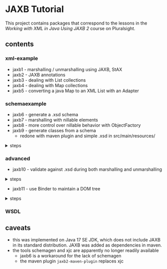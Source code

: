 # JAXB Tutorial
This project contains packages that correspond to the lessons in the *Working with XML in Java Using JAXB 2* course on Pluralsight.

## contents
### xml-example
* jaxb1 - marshalling / unmarshalling using JAXB, StAX
* jaxb2 - JAXB annotations
* jaxb3 - dealing with List collections
* jaxb4 - dealing with Map collections
* jaxb5 - converting a java Map to an XML List with an Adapter

### schemaexample
* jaxb6 - generate a .xsd schema
* jaxb7 - marshalling with nillable elements
* jaxb8 - more control over nillable behavior with ObjectFactory
* jaxb9 - generate classes from a schema
  * redone with maven plugin and simple .xsd in src/main/resources/ 
<details>
<summary>steps</summary>
<ul>
  <li>before writing the marshalling and unmarshalling java classes, put the .xsd into the resources/demo9/</li>
  <li><code>mvn clean compile</code></li>
  <li>copy over the generated classes from the target/... directory, if needed</li>
  <li>fix the base data type <code>PurchaseOrderType</code> to have a root element: <code>@XmlRootElement(name = "PurchaseOrder")</code></li>
  <li>write the marshalling and unmarshalling classes</li>
  <li>marshalling -> generates a target XML file</li>
  <li>unmarshalling -> populates java objects from the XML file and the generated classes</li>
  <li>unmarshalling with validation -> uses the .xsd schema to validate the XML before unmarshalling</li>
</ul>
</details>

### advanced
* jaxb10 - validate against .xsd during both marshalling and unmarshalling
<details>
<summary>steps</summary>
<ul>
  <li>define .xsd in resources/demo10/</li>
  <li>modify pom.xml to use this .xsd and place the generated classes in a advanced.jaxb10.domain package</li>
  <li>copy generated classes in main/java/com/advanced/</li>
  <li>fix the base data type <code>PurchaseOrderType</code> to have a root element: <code>@XmlRootElement(name = "PurchaseOrder")</code></li>
  <li>enter code for, build and run MarshallingExample
    <ul>
      <li>this creates a PurchaseOrder object and validates it against the schema</li>
      <li>then, it generates XML</li>
    </ul>
  </li>
<li>enter code for, build and run UnmarshallingExample
  <ul>
      <li>like before, this reads in the XML and validates it against the schema</li>
  </ul>
  </li>
</ul>
</details>

* jaxb11 - use Binder to maintain a DOM tree
<details>
<summary>steps</summary>
<ul>
  <li>unmarshal an XML document into a DOM tree</li>
  <li>apply some changes to the DOM (e.g., add an element)</li>
  <li>bind the modified DOM back to Java objects using the Binder
    <ul>
      <li>avoids the <code>@XmlRootElement</code> exception: no direct marshalling of the DOM element: We marshal the Java object (<code>PurchaseOrderType</code>), which doesn’t require <code>@XmlRootElement</code>.</li>
      <li>also, the Binder is only used for DOM to Java object transformation</li>
      <li>that is, the Binder is applied in this scenario where the XML is being manipulated at the DOM level, and we then convert it to a Java object. This avoids marshalling a DOM element without a root.</li>
    </ul>
  </li>
</ul>
</details>

### WSDL

## caveats
* this was implemented on Java 17 SE JDK, which does not include JAXB in its standard distribution. JAXB was added as dependencies in maven.
* the tools schemagen and xjc are apparently no longer readily available
  * jaxb6 is a workaround for the lack of schemagen
  * the maven plugin `jaxb2-maven-plugin` replaces xjc
